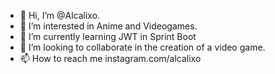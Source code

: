 - 👋 Hi, I’m @Alcalixo.
- 👀 I’m interested in Anime and Videogames.
- 🌱 I’m currently learning JWT in Sprint Boot
- 💞️ I’m looking to collaborate in the creation of a video game.
- 📫 How to reach me instagram.com/alcalixo

<!---
Alcalixo/Alcalixo is a ✨ special ✨ repository because its `README.md` (this file) appears on your GitHub profile.
You can click the Preview link to take a look at your changes.
--->
